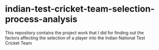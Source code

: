 # indian-test-cricket-team-selection-process-analysis
This repository contains the project work that I did for finding out the factors affecting the selection of a player into the Indian National Test Cricket Team
